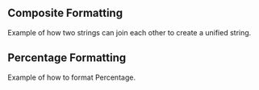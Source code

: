 Composite Formatting
---

Example of how two strings can join each other to create a unified string.


Percentage Formatting
----

Example of how to format Percentage.
